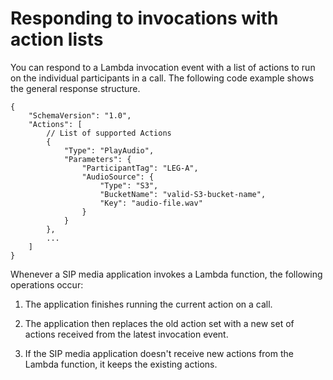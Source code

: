 # Responding to invocations with action lists<a name="invoke-on-call-leg"></a>

You can respond to a Lambda invocation event with a list of actions to run on the individual participants in a call\. The following code example shows the general response structure\.

```
{
    "SchemaVersion": "1.0",
    "Actions": [
        // List of supported Actions
        {
            "Type": "PlayAudio",
            "Parameters": {
                "ParticipantTag": "LEG-A",
                "AudioSource": {
                    "Type": "S3",
                    "BucketName": "valid-S3-bucket-name",
                    "Key": "audio-file.wav"
                }
            }
        },
        ...
    ]
}
```

Whenever a SIP media application invokes a Lambda function, the following operations occur:

1. The application finishes running the current action on a call\.

1. The application then replaces the old action set with a new set of actions received from the latest invocation event\.

1. If the SIP media application doesn't receive new actions from the Lambda function, it keeps the existing actions\. 